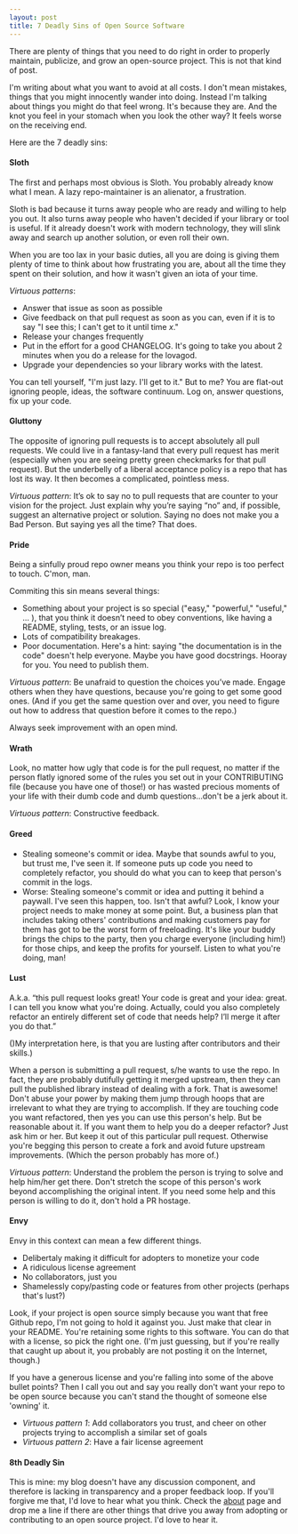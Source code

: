 ```yaml
---
layout: post
title: 7 Deadly Sins of Open Source Software
---
```


There are plenty of things that you need to do right in order to properly maintain, publicize, and grow an open-source project. This is not that kind of post.

I'm writing about what you want to avoid at all costs. I don't mean mistakes, things that you might innocently wander into doing. Instead I'm talking about things you might do that feel wrong. It's because they are. And the knot you feel in your stomach when you look the other way? It feels worse on the receiving end.

Here are the 7 deadly sins:


#### Sloth

The first and perhaps most obvious is Sloth. You probably already know what I mean. A lazy repo-maintainer is an alienator, a frustration.

Sloth is bad because it turns away people who are ready and willing to help you out. It also turns away people who haven't decided if your library or tool is useful. If it already doesn't work with modern technology, they will slink away and search up another solution, or even roll their own.

When you are too lax in your basic duties, all you are doing is giving them plenty of time to think about how frustrating you are, about all the time they spent on their solution, and how it wasn't given an iota of your time.

_Virtuous patterns_:

* Answer that issue as soon as possible
* Give feedback on that pull request as soon as you can, even if it is to say "I see this; I can't get to it until time _x_."
* Release your changes frequently
* Put in the effort for a good CHANGELOG. It's going to take you about 2 minutes when you do a release for the lovagod.
* Upgrade your dependencies so your library works with the latest.

You can tell yourself, "I'm just lazy. I'll get to it." But to me? You are flat-out ignoring people, ideas, the software continuum. Log on, answer questions, fix up your code.


#### Gluttony

The opposite of ignoring pull requests is to accept absolutely all pull requests. We could live in a fantasy-land that every pull request has merit (especially when you are seeing pretty green checkmarks for that pull request). But the underbelly of a liberal acceptance policy is a repo that has lost its way. It then becomes a complicated, pointless mess.

_Virtuous pattern_: It’s ok to say no to pull requests that are counter to your vision for the project. Just explain why you’re saying “no” and, if possible, suggest an alternative project or solution. Saying no does not make you a Bad Person. But saying yes all the time? That does.

#### Pride

Being a sinfully proud repo owner means you think your repo is too perfect to touch. C'mon, man.

Commiting this sin means several things:

  * Something about your project is so special ("easy," "powerful," "useful," ... ), that you think it doesn’t need to obey conventions, like having a README, styling, tests, or an issue log.
  * Lots of compatibility breakages.
  * Poor documentation. Here's a hint: saying "the documentation is in the code" doesn't help everyone. Maybe you have good docstrings. Hooray for you. You need to publish them.

_Virtuous pattern_: Be unafraid to question the choices you’ve made. Engage others when they have questions, because you're going to get some good ones. (And if you get the same question over and over, you need to figure out how to address that question before it comes to the repo.) 

Always seek improvement with an open mind.

#### Wrath

Look, no matter how ugly that code is for the pull request, no matter if the person flatly ignored some of the rules you set out in your CONTRIBUTING file (because you have one of those!) or has wasted precious moments of your life with their dumb code and dumb questions...don't be a jerk about it.

_Virtuous pattern_: Constructive feedback.

#### Greed

* Stealing someone's commit or idea. Maybe that sounds awful to you, but trust me, I've seen it. If someone puts up code you need to completely refactor, you should do what you can to keep that person's commit in the logs.
* Worse: Stealing someone's commit or idea and putting it behind a paywall. I've seen this happen, too. Isn't that awful? Look, I know your project needs to make money at some point. But, a business plan that includes taking others' contributions and making customers pay for them has got to be the worst form of freeloading. It's like your buddy brings the chips to the party, then you charge everyone (including him!) for those chips, and keep the profits for yourself. Listen to what you're doing, man!

#### Lust

A.k.a. “this pull request looks great! Your code is great and your idea: great. I can tell you know what you're doing. Actually, could you also completely refactor an entirely different set of code that needs help? I’ll merge it after you do that.”

()My interpretation here, is that you are lusting after contributors and their skills.)

When a person is submitting a pull request, s/he wants to use the repo. In fact, they are probably dutifully getting it merged upstream, then they can pull the published library instead of dealing with a fork. That is awesome! Don't abuse your power by making them jump through hoops that are irrelevant to what they are trying to accomplish. If they are touching code you want refactored, then yes you can use this person's help. But be reasonable about it. If you want them to help you do a deeper refactor? Just ask him or her. But keep it out of this particular pull request. Otherwise you're begging this person to create a fork and avoid future upstream improvements. (Which the person probably has more of.)

_Virtuous pattern_: Understand the problem the person is trying to solve and help him/her get there. Don't stretch the scope of this person's work beyond accomplishing the original intent. If you need some help and this person is willing to do it, don't hold a PR hostage.

#### Envy

Envy in this context can mean a few different things.

  * Delibertaly making it difficult for adopters to monetize your code
  * A ridiculous license agreement
  * No collaborators, just you
  * Shamelessly copy/pasting code or features from other projects (perhaps that's lust?)

Look, if your project is open source simply because you want that free Github repo, I'm not going to hold it against you. Just make that clear in your README. You're retaining some rights to this software. You can do that with a license, so pick the right one. (I'm just guessing, but if you're really that caught up about it, you probably are not posting it on the Internet, though.)

If you have a generous license and you're falling into some of the above bullet points? Then I call you out and say you really don't want your repo to be open source because you can't stand the thought of someone else 'owning' it.

  * _Virtuous pattern 1_: Add collaborators you trust, and cheer on other projects trying to accomplish a similar set of goals
  * _Virtuous pattern 2_: Have a fair license agreement

#### 8th Deadly Sin

This is mine: my blog doesn't have any discussion component, and therefore is lacking in transparency and a proper feedback loop. If you'll forgive me that, I'd love to hear what you think. Check the [about](/about) page and drop me a line if there are other things that drive you away from adopting or contributing to an open source project. I'd love to hear it.
